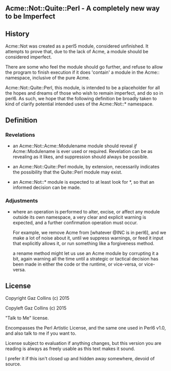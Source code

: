 Acme::Not::Quite::Perl - A completely new way to be Imperfect
--------

History
--------

Acme::Not was created as a perl5 module, considered unfinished.
It attempts to prove that, due to the lack of Acme,
a module should be considered imperfect.

There are some who feel the module should go further,
and refuse to allow the program to finish execution if it does
'contain' a module in the Acme:: namespace, inclusive of the pure Acme.

Acme::Not::Quite::Perl, this module, is intended to be a placeholder
for all the hopes and dreams of those who wish to remain imperfect, and
do so in perl6. 
As such, we hope that the following definition be
broadly taken to kind of clarify potential intended uses of the 
Acme::Not::* namespace.

Definition
--------

### Revelations ###
* an Acme::Not::Acme::Modulename module should reveal _if_ 
  Acme::Modulename is ever used or required. Revelation can be as 
  revealing as it likes, and suppression should always be possible.

* an Acme::Not::Quite::Perl module, by extension, necessarily indicates
  the possibility that the Quite::Perl module may exist.

* an Acme::Not::* module is expected to at least look for *, so that an
  informed decision can be made.

### Adjustments ###
* where an operation is performed to alter, excise, or affect any 
  module outside its own namespace, a very clear and explicit 
  warning is expected, and a further confirmation operation must occur. 

    For example, we remove Acme from [whatever @INC is in perl6], and 
  we make a lot of noise about it, until we suppress warnings, or feed 
  it input that explicitly allows it, or run something like a 
  forgiveness method.

    a rename method might let us use an Acme module by corrupting it a
  bit, again warning all the time until a strategic or tactical
  decision has been made in either the code or the runtime,
  or vice-versa, or vice-versa.

License
--------

Copyright Gaz Collins (c) 2015

Copyleft  Gaz Collins (c) 2015

"Talk to Me" license.

Encompasses the Perl Artistic License, and the same one used in Perl6
v1.0, and also talk to me if you want to.

License subject to evaluation if anything changes, but this version you
are reading is always as freely usable as this text makes it sound.

I prefer it if this isn't closed up and hidden away somewhere, devoid
of source.
